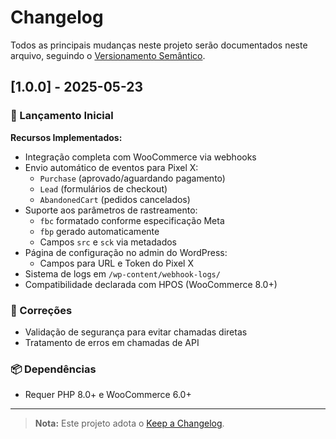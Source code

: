 # Changelog

Todos as principais mudanças neste projeto serão documentados neste arquivo, seguindo o [Versionamento Semântico](https://semver.org/).

## [1.0.0] - 2025-05-23
### 🚀 Lançamento Inicial
**Recursos Implementados:**
- Integração completa com WooCommerce via webhooks
- Envio automático de eventos para Pixel X:
  - `Purchase` (aprovado/aguardando pagamento)
  - `Lead` (formulários de checkout)
  - `AbandonedCart` (pedidos cancelados)
- Suporte aos parâmetros de rastreamento:
  - `fbc` formatado conforme especificação Meta
  - `fbp` gerado automaticamente
  - Campos `src` e `sck` via metadados
- Página de configuração no admin do WordPress:
  - Campos para URL e Token do Pixel X
- Sistema de logs em `/wp-content/webhook-logs/`
- Compatibilidade declarada com HPOS (WooCommerce 8.0+)

### 🔧 Correções
- Validação de segurança para evitar chamadas diretas
- Tratamento de erros em chamadas de API

### 📦 Dependências
- Requer PHP 8.0+ e WooCommerce 6.0+

---

> **Nota:** Este projeto adota o [Keep a Changelog](https://keepachangelog.com/pt-BR/1.0.0/).
